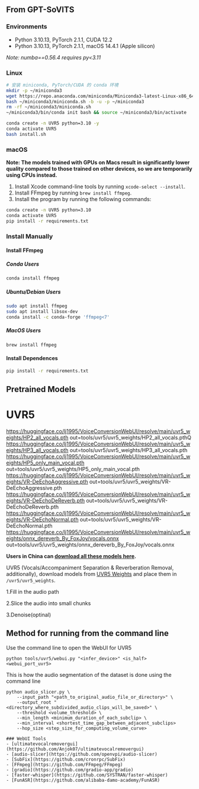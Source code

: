 From GPT-SoVITS
---

### Environments

- Python 3.10.13, PyTorch 2.1.1, CUDA 12.2
- Python 3.10.13, PyTorch 2.1.1, macOS 14.4.1 (Apple silicon)

_Note: numba==0.56.4 requires py<3.11_

### Linux
```bash
# 安装 miniconda, PyTorch/CUDA 的 conda 环境
mkdir -p ~/miniconda3
wget https://repo.anaconda.com/miniconda/Miniconda3-latest-Linux-x86_64.sh -O ~/miniconda3/miniconda.sh
bash ~/miniconda3/miniconda.sh -b -u -p ~/miniconda3
rm -rf ~/miniconda3/miniconda.sh
~/miniconda3/bin/conda init bash && source ~/miniconda3/bin/activate

conda create -n UVR5 python=3.10 -y
conda activate UVR5
bash install.sh
```

### macOS

**Note: The models trained with GPUs on Macs result in significantly lower quality compared to those trained on other devices, so we are temporarily using CPUs instead.**

1. Install Xcode command-line tools by running `xcode-select --install`.
2. Install FFmpeg by running `brew install ffmpeg`.
3. Install the program by running the following commands:

```bash
conda create -n UVR5 python=3.10
conda activate UVR5
pip install -r requirements.txt
```

### Install Manually

#### Install FFmpeg

##### Conda Users

```bash
conda install ffmpeg
```

##### Ubuntu/Debian Users

```bash
sudo apt install ffmpeg
sudo apt install libsox-dev
conda install -c conda-forge 'ffmpeg<7'
```

##### MacOS Users
```bash
brew install ffmpeg
```

#### Install Dependences

```bash
pip install -r requirements.txt
```

## Pretrained Models

# UVR5
https://huggingface.co/lj1995/VoiceConversionWebUI/resolve/main/uvr5_weights/HP2_all_vocals.pth
  out=tools/uvr5/uvr5_weights/HP2_all_vocals.pthQ
https://huggingface.co/lj1995/VoiceConversionWebUI/resolve/main/uvr5_weights/HP3_all_vocals.pth
  out=tools/uvr5/uvr5_weights/HP3_all_vocals.pth
https://huggingface.co/lj1995/VoiceConversionWebUI/resolve/main/uvr5_weights/HP5_only_main_vocal.pth
  out=tools/uvr5/uvr5_weights/HP5_only_main_vocal.pth
https://huggingface.co/lj1995/VoiceConversionWebUI/resolve/main/uvr5_weights/VR-DeEchoAggressive.pth
  out=tools/uvr5/uvr5_weights/VR-DeEchoAggressive.pth
https://huggingface.co/lj1995/VoiceConversionWebUI/resolve/main/uvr5_weights/VR-DeEchoDeReverb.pth
  out=tools/uvr5/uvr5_weights/VR-DeEchoDeReverb.pth
https://huggingface.co/lj1995/VoiceConversionWebUI/resolve/main/uvr5_weights/VR-DeEchoNormal.pth
  out=tools/uvr5/uvr5_weights/VR-DeEchoNormal.pth
https://huggingface.co/lj1995/VoiceConversionWebUI/resolve/main/uvr5_weights/onnx_dereverb_By_FoxJoy/vocals.onnx
  out=tools/uvr5/uvr5_weights/onnx_dereverb_By_FoxJoy/vocals.onnx


**Users in China can [download all these models here](https://www.yuque.com/baicaigongchang1145haoyuangong/ib3g1e/dkxgpiy9zb96hob4#nVNhX).**

UVR5 (Vocals/Accompaniment Separation & Reverberation Removal, additionally), download models from [UVR5 Weights](https://huggingface.co/lj1995/VoiceConversionWebUI/tree/main/uvr5_weights) and place them in `/uvr5/uvr5_weights`.

1.Fill in the audio path

2.Slice the audio into small chunks

3.Denoise(optinal)

## Method for running from the command line
Use the command line to open the WebUI for UVR5
```
python tools/uvr5/webui.py "<infer_device>" <is_half> <webui_port_uvr5>
```
<!-- If you can't open a browser, follow the format below for UVR processing,This is using mdxnet for audio processing
```
python mdxnet.py --model --input_root --output_vocal --output_ins --agg_level --format --device --is_half_precision 
``` -->
This is how the audio segmentation of the dataset is done using the command line
```
python audio_slicer.py \
    --input_path "<path_to_original_audio_file_or_directory>" \
    --output_root "<directory_where_subdivided_audio_clips_will_be_saved>" \
    --threshold <volume_threshold> \
    --min_length <minimum_duration_of_each_subclip> \
    --min_interval <shortest_time_gap_between_adjacent_subclips> 
    --hop_size <step_size_for_computing_volume_curve>

### WebUI Tools
- [ultimatevocalremovergui](https://github.com/Anjok07/ultimatevocalremovergui)
- [audio-slicer](https://github.com/openvpi/audio-slicer)
- [SubFix](https://github.com/cronrpc/SubFix)
- [FFmpeg](https://github.com/FFmpeg/FFmpeg)
- [gradio](https://github.com/gradio-app/gradio)
- [faster-whisper](https://github.com/SYSTRAN/faster-whisper)
- [FunASR](https://github.com/alibaba-damo-academy/FunASR)
